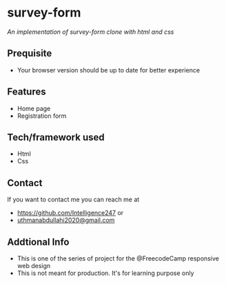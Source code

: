 # survey-form
*An implementation of survey-form clone with html and css*
## Prequisite
- Your browser version should be up to date for better experience
## Features
- Home page
- Registration form
## Tech/framework used
- Html
- Css
## Contact
If you want to contact me you can reach me at
- https://github.com/Intelligence247 or
- uthmanabdullahi2020@gmail.com
## Addtional Info
- This is one of the series of project for the @FreecodeCamp responsive web design
- This is not meant for production. It's for learning purpose only
